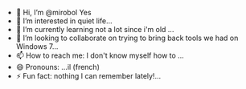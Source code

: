 - 👋 Hi, I’m @mirobol Yes
- 👀 I’m interested in quiet life...
- 🌱 I’m currently learning not a lot since i'm old ...
- 💞️ I’m looking to collaborate on trying to bring back tools we had on Windows 7...
- 📫 How to reach me: I don't know myself how to ...
- 😄 Pronouns: ...il (french)
- ⚡ Fun fact: nothing I can remember lately!...

<!---
mirobol/mirobol is a ✨ special ✨ repository because its `README.md` (this file) appears on your GitHub profile.
You can click the Preview link to take a look at your changes.
--->
